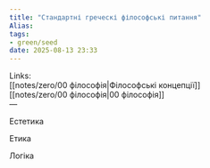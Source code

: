 ```yaml
---
title: "Стандартні греческі філософські питання"
Alias: 
tags:
- green/seed
date: 2025-08-13 23:33
---
```

Links:  
[[notes/zero/00 філософія|Філософські концепції]]  
[[notes/zero/00 філософія|00 філософія]]  
—

Естетика 

Етика 

Логіка